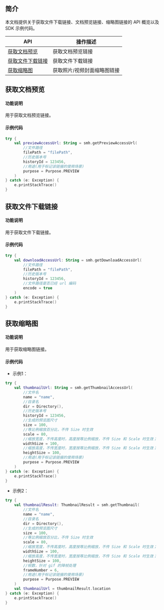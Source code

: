 ## 简介

本文档提供关于获取文件下载链接、文档预览链接、缩略图链接的 API 概览以及 SDK 示例代码。

| API                                                          | 操作描述                         |
| ------------------------------------------------------------ | -------------------------------- |
| [获取文档预览](https://cloud.tencent.com/document/product/1339/71130) | 获取文档预览链接         |
| [获取文件下载链接](https://cloud.tencent.com/document/product/1339/71126) | 获取文件下载链接         |
| [获取缩略图](https://cloud.tencent.com/document/product/1339/71129) | 获取照片/视频封面缩略图链接         |

## 获取文档预览

#### 功能说明

用于获取文档预览链接。

#### 示例代码

```kotlin
try {
    val previewAccessUrl: String = smh.getPreviewAccessUrl(
        //文件路径
        filePath = "filePath", 
        //历史版本号
        historyId = 123456,
        //用途(用于标记该链接的使用场景)
        purpose = Purpose.PREVIEW
    )
} catch (e: Exception) {
    e.printStackTrace()
}
```

## 获取文件下载链接

#### 功能说明

用于获取文件下载链接。

#### 示例代码

```kotlin
try {
    val downloadAccessUrl: String = smh.getDownloadAccessUrl(
        //文件路径
        filePath = "filePath", 
        //历史版本号
        historyId = 123456,
        //文件路径是否已经 url 编码
        encode = true
    )
} catch (e: Exception) {
    e.printStackTrace()
}
```

## 获取缩略图

#### 功能说明

用于获取缩略图链接。

#### 示例代码

- 示例1：
```kotlin
try {
    val thumbnailUrl: String = smh.getThumbnailAccessUrl(
        //文件名
        name = "name", 
        //目录名
        dir = Directory(),
        //历史版本号
        historyId = 123456,
        //生成的预览图尺寸
        size = 100,
        //等比例缩放百分比，不传 Size 时生效
        scale = 80,
        //缩放宽度，不传高度时，高度按等比例缩放，不传 Size 和 Scale 时生效；
        widthSize = 100,
        //缩放高度，不传宽度时，宽度按等比例缩放，不传 Size 和 Scale 时生效；
        heightSize = 100,
        //用途(用于标记该链接的使用场景)
        purpose = Purpose.PREVIEW
    )
} catch (e: Exception) {
    e.printStackTrace()
}
```
- 示例2：
```kotlin
try {
    val thumbnailResult: ThumbnailResult = smh.getThumbnail(
        //文件名
        name = "name", 
        //目录名
        dir = Directory(),
        //生成的预览图尺寸
        size = 100,
        //等比例缩放百分比，不传 Size 时生效
        scale = 80,
        //缩放宽度，不传高度时，高度按等比例缩放，不传 Size 和 Scale 时生效；
        widthSize = 100,
        //缩放高度，不传宽度时，宽度按等比例缩放，不传 Size 和 Scale 时生效；
        heightSize = 100,
        //帧数，针对 gif 的降帧处理
        frameNumber = 6,
        //用途(用于标记该链接的使用场景)
        purpose = Purpose.PREVIEW
    )
    val thumbnailUrl = thumbnailResult.location
} catch (e: Exception) {
    e.printStackTrace()
}
```

